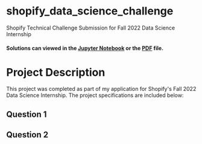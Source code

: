 # shopify_data_science_challenge
Shopify Technical Challenge Submission for Fall 2022 Data Science Internship

#### Solutions can viewed in the [Jupyter Notebook](https://github.com/jackyan540/shopify_data_science_challenge/blob/main/Fall%202022%20Data%20Science%20Intern%20Challenge.ipynb) or the [PDF](https://github.com/jackyan540/shopify_data_science_challenge/blob/main/Fall%202022%20Data%20Science%20Intern%20Challenge.pdf) file.

# Project Description
This project was completed as part of my application for Shopify's Fall 2022 Data Science Internship. The project specifications are included below:

## Question 1

## Question 2
